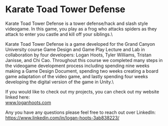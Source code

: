 # Karate Toad Tower Defense #

Karate Toad Tower Defense is a tower defense/hack and slash style videogame. In this game, you play as a frog who attacks spiders as they attack to enter you castle and kill off your siblings.\

Karate Toad Tower Defense is a game developed for the Grand Canyon University course Game Design and Game Play Lecture and Lab in collaboration by four developers: Logan Hoots, Tyler Williams, Tristan Janisse, and Chi Cao. Throughout this course we completed many steps in the videogame development process including spending nine weeks making a Game Design Document, spending two weeks creating a board game adaptation of the video game, and lastly spending four weeks developing the digital version of the game in Unity.\

If you would like to check out my projects, you can check out my website linked here:\
 www.loganhoots.com

Any you have any questions please feel free to reach out over LinkedIn:\
  https://www.linkedin.com/in/logan-hoots-3ab838223/
